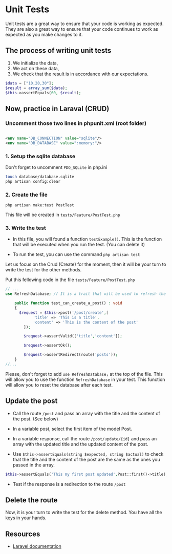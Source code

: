 # Unit Tests

Unit tests are a great way to ensure that your code is working as expected. They are also a great way to ensure that your code continues to work as expected as you make changes to it.

## The process of writing unit tests

1. We initialize the data,
2. We act on these data,
3. We check that the result is in accordance with our expectations.

```php 
$data = ["10,20,30"];
$result = array_sum($data);
$this->assertEquals(60, $result);
```

## Now, practice in Laraval (CRUD)

### Uncomment those two lines in phpunit.xml (root folder)

```xml

<env name="DB_CONNECTION" value="sqlite"/>
<env name="DB_DATABASE" value=":memory:"/>
```

### 1. Setup the sqlite database 

Don't forget to uncomment ```PDO_SQLite``` in php.ini

```bash 
touch database/database.sqlite
php artisan config:clear
```

### 2. Create the file

```terminal 
php artisan make:test PostTest
```

This file will be created in ```tests/Feature/PostTest.php```

### 3. Write the test

- In this file, you will found a function ```testExample()```. This is the function that will be executed when you run the test. (You can delete it)

- To run the test, you can use the command ```php artisan test```

Let us focus on the Crud (Create) for the moment, then it will be your turn to write the test for the other methods.

Put this fellowing code in the file ```tests/Feature/PostTest.php```

```php
// ...
use RefreshDatabase; // It is a trait that will be used to refresh the database after each test

    public function test_can_create_a_post() : void 
    {
      $request = $this->post('/post/create',[
            'title' => 'This is a title',
            'content' => 'This is the content of the post'
        ]);

        $request->assertValid(['title','content']);

        $request->assertOk();

        $request->assertRedirect(route('posts'));
    }
//...
```

Please, don't forget to add ```use RefreshDatabase;``` at the top of the file. This will allow you to use the function ```RefreshDatabase``` in your test. This function will allow you to reset the database after each test.

## Update the post 

- Call the route ```/post``` and pass an array with the title and the content of the post. (See below)

- In a variable post, select the first item of the model Post.
       
- In a variable response, call the route ```/post/update/{id}``` and pass an array with the updated title and the updated content of the post.

- Use ```$this->assertEquals(string $expected, string $actual)``` to check that the title and the content of the post are the same as the ones you passed in the array.

```php 
$this->assertEquals('This my first post updated',Post::first()->title);
```

- Test if the response is a redirection to the route ```/post```

## Delete the route

Now, it is your turn to write the test for the delete method. You have all the keys in your hands.

## Resources

- [Laravel documentation](https://laravel.com/docs/9.x/http-tests#response-assertions)